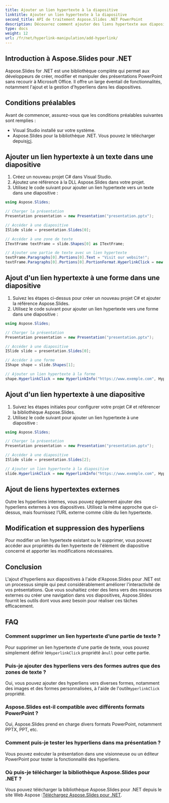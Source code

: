 ```yaml
---
title: Ajouter un lien hypertexte à la diapositive
linktitle: Ajouter un lien hypertexte à la diapositive
second_title: API de traitement Aspose.Slides .NET PowerPoint
description: Découvrez comment ajouter des liens hypertexte aux diapositives dans PowerPoint à l'aide d'Aspose.Slides pour .NET. Améliorez les présentations avec du contenu interactif.
type: docs
weight: 12
url: /fr/net/hyperlink-manipulation/add-hyperlink/
---
```


## Introduction à Aspose.Slides pour .NET

Aspose.Slides for .NET est une bibliothèque complète qui permet aux développeurs de créer, modifier et manipuler des présentations PowerPoint sans recourir à Microsoft Office. Il offre un large éventail de fonctionnalités, notamment l'ajout et la gestion d'hyperliens dans les diapositives.

## Conditions préalables

Avant de commencer, assurez-vous que les conditions préalables suivantes sont remplies :

- Visual Studio installé sur votre système.
-  Aspose.Slides pour la bibliothèque .NET. Vous pouvez le télécharger depuis[ici](https://downloads.aspose.com/slides/net).

## Ajouter un lien hypertexte à un texte dans une diapositive

1. Créez un nouveau projet C# dans Visual Studio.
2. Ajoutez une référence à la DLL Aspose.Slides dans votre projet.
3. Utilisez le code suivant pour ajouter un lien hypertexte vers un texte dans une diapositive :

```csharp
using Aspose.Slides;

// Charger la présentation
Presentation presentation = new Presentation("presentation.pptx");

// Accéder à une diapositive
ISlide slide = presentation.Slides[0];

// Accéder à une zone de texte
ITextFrame textFrame = slide.Shapes[0] as ITextFrame;

// Ajouter une partie de texte avec un lien hypertexte
textFrame.Paragraphs[0].Portions[0].Text = "Visit our website!";
textFrame.Paragraphs[0].Portions[0].PortionFormat.HyperlinkClick = new HyperlinkInfo("https://www.exemple.com", HyperlinkAction.MouseClick);
```

## Ajout d'un lien hypertexte à une forme dans une diapositive

1. Suivez les étapes ci-dessus pour créer un nouveau projet C# et ajouter la référence Aspose.Slides.
2. Utilisez le code suivant pour ajouter un lien hypertexte vers une forme dans une diapositive :

```csharp
using Aspose.Slides;

// Charger la présentation
Presentation presentation = new Presentation("presentation.pptx");

// Accéder à une diapositive
ISlide slide = presentation.Slides[0];

// Accéder à une forme
IShape shape = slide.Shapes[1];

// Ajouter un lien hypertexte à la forme
shape.HyperlinkClick = new HyperlinkInfo("https://www.exemple.com", HyperlinkAction.MouseClick);
```

## Ajout d'un lien hypertexte à une diapositive

1. Suivez les étapes initiales pour configurer votre projet C# et référencer la bibliothèque Aspose.Slides.
2. Utilisez le code suivant pour ajouter un lien hypertexte à une diapositive :

```csharp
using Aspose.Slides;

// Charger la présentation
Presentation presentation = new Presentation("presentation.pptx");

// Accéder à une diapositive
ISlide slide = presentation.Slides[2];

// Ajouter un lien hypertexte à la diapositive
slide.HyperlinkClick = new HyperlinkInfo("https://www.exemple.com", HyperlinkAction.MouseClick);
```

## Ajout de liens hypertextes externes

Outre les hyperliens internes, vous pouvez également ajouter des hyperliens externes à vos diapositives. Utilisez la même approche que ci-dessus, mais fournissez l’URL externe comme cible du lien hypertexte.

## Modification et suppression des hyperliens

Pour modifier un lien hypertexte existant ou le supprimer, vous pouvez accéder aux propriétés du lien hypertexte de l'élément de diapositive concerné et apporter les modifications nécessaires.

## Conclusion

L'ajout d'hyperliens aux diapositives à l'aide d'Aspose.Slides pour .NET est un processus simple qui peut considérablement améliorer l'interactivité de vos présentations. Que vous souhaitiez créer des liens vers des ressources externes ou créer une navigation dans vos diapositives, Aspose.Slides fournit les outils dont vous avez besoin pour réaliser ces tâches efficacement.

## FAQ

### Comment supprimer un lien hypertexte d’une partie de texte ?

 Pour supprimer un lien hypertexte d'une partie de texte, vous pouvez simplement définir le`HyperlinkClick` propriété à`null` pour cette partie.

### Puis-je ajouter des hyperliens vers des formes autres que des zones de texte ?

Oui, vous pouvez ajouter des hyperliens vers diverses formes, notamment des images et des formes personnalisées, à l'aide de l'outil`HyperlinkClick` propriété.

### Aspose.Slides est-il compatible avec différents formats PowerPoint ?

Oui, Aspose.Slides prend en charge divers formats PowerPoint, notamment PPTX, PPT, etc.

### Comment puis-je tester les hyperliens dans ma présentation ?

Vous pouvez exécuter la présentation dans une visionneuse ou un éditeur PowerPoint pour tester la fonctionnalité des hyperliens.

### Où puis-je télécharger la bibliothèque Aspose.Slides pour .NET ?

 Vous pouvez télécharger la bibliothèque Aspose.Slides pour .NET depuis le site Web Aspose :[Téléchargez Aspose.Slides pour .NET](https://releases.aspose.com/slides/net).